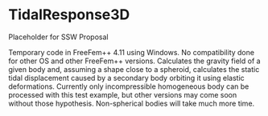 # TidalResponse3D
Placeholder for SSW Proposal

Temporary code in FreeFem++ 4.11 using Windows. No compatibility done for other OS and other FreeFem++ versions.
Calculates the gravity field of a given body and, assuming a shape close to a spheroid, calculates the static tidal displacement caused by a secondary body orbiting it using elastic deformations.
Currently only incompressible homogeneous body can be processed with this test example, but other versions may come soon without those hypothesis.
Non-spherical bodies will take much more time.
